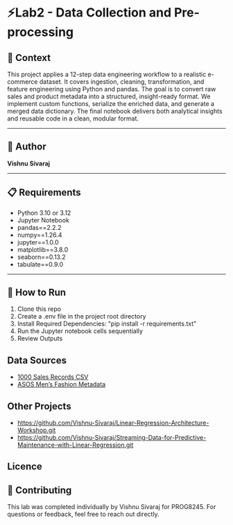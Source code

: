 # ⚡Lab2 - Data Collection and Pre-processing

## 🧠 Context

This project applies a 12-step data engineering workflow to a realistic e-commerce dataset. It covers ingestion, cleaning, transformation, and feature engineering using Python and pandas. The goal is to convert raw sales and product metadata into a structured, insight-ready format. We implement custom functions, serialize the enriched data, and generate a merged data dictionary. The final notebook delivers both analytical insights and reusable code in a clean, modular format.


---

## 👤 Author

**Vishnu Sivaraj**  

---


## 📋 Requirements

- Python 3.10 or 3.12
- Jupyter Notebook
- pandas==2.2.2
- numpy==1.26.4
- jupyter==1.0.0
- matplotlib==3.8.0
- seaborn==0.13.2
- tabulate==0.9.0

---

##  🎯  How to Run

1. Clone this repo
2. Create a .env file in the project root directory   
3. Install Required Dependencies: "pip install -r requirements.txt"
4. Run the Jupyter notebook cells sequentially
5. Review Outputs


## Data Sources

- [1000 Sales Records CSV](https://excelbianalytics.com/wp/downloads-18-sample-csv-files-data-sets-for-testing-sales/)
- [ASOS Men’s Fashion Metadata](https://www.asos.com/men/)

## Other Projects
- https://github.com/Vishnu-Sivaraj/Linear-Regression-Architecture-Workshop.git
- https://github.com/Vishnu-Sivaraj/Streaming-Data-for-Predictive-Maintenance-with-Linear-Regression.git

## Licence


##  🤝 Contributing 
This lab was completed individually by Vishnu Sivaraj for PROG8245. For questions or feedback, feel free to reach out directly.